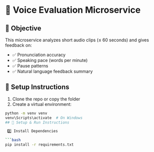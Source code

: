 # 🧪 Voice Evaluation Microservice

## 🎯 Objective

This microservice analyzes short audio clips (≤ 60 seconds) and gives feedback on:

- ✅ Pronunciation accuracy
- ✅ Speaking pace (words per minute)
- ✅ Pause patterns
- ✅ Natural language feedback summary

## 🚀 Setup Instructions

1. Clone the repo or copy the folder
2. Create a virtual environment:
```bash
python -m venv venv
venv\Scripts\activate  # On Windows
## 🚀 Setup & Run Instructions

 2️⃣ Install Dependencies

```bash
pip install -r requirements.txt
